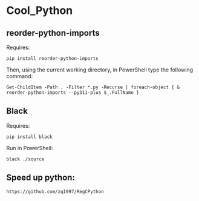 # Cool_Python

## reorder-python-imports
Requires:
```
pip install reorder-python-imports
```
Then, using the current working directory, in PowerShell type the following command:
```
Get-ChildItem -Path . -Filter *.py -Recurse | foreach-object { & reorder-python-imports --py311-plus $_.FullName }
```

## Black
Requires:
```
pip install black
```
Run in PowerShell:
```
black ./source
```

## Speed up python:
```
https://github.com/zq1997/RegCPython
```

